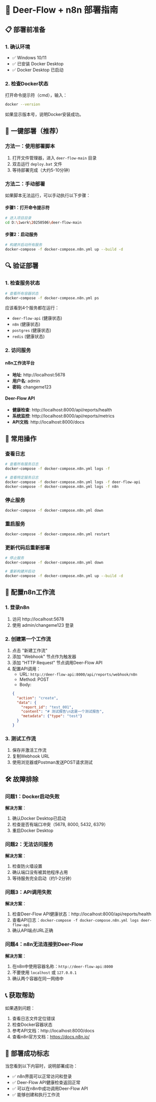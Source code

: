 # 🚀 Deer-Flow + n8n 部署指南

## 📋 部署前准备

### 1. 确认环境
- ✅ Windows 10/11
- ✅ 已安装 Docker Desktop
- ✅ Docker Desktop 已启动

### 2. 检查Docker状态
打开命令提示符（cmd），输入：
```bash
docker --version
```
如果显示版本号，说明Docker安装成功。

## 🎯 一键部署（推荐）

### 方法一：使用部署脚本
1. 打开文件管理器，进入 `deer-flow-main` 目录
2. 双击运行 `deploy.bat` 文件
3. 等待部署完成（大约5-10分钟）

### 方法二：手动部署
如果脚本无法运行，可以手动执行以下步骤：

#### 步骤1：打开命令提示符
```bash
# 进入项目目录
cd D:\1work\20250506\deer-flow-main
```

#### 步骤2：启动服务
```bash
# 构建并启动所有服务
docker-compose -f docker-compose.n8n.yml up --build -d
```

## 🔍 验证部署

### 1. 检查服务状态
```bash
# 查看所有容器状态
docker-compose -f docker-compose.n8n.yml ps
```

应该看到4个服务都在运行：
- `deer-flow-api` (健康状态)
- `n8n` (健康状态)  
- `postgres` (健康状态)
- `redis` (健康状态)

### 2. 访问服务

#### n8n工作流平台
- **地址**: http://localhost:5678
- **用户名**: admin
- **密码**: changeme123

#### Deer-Flow API
- **健康检查**: http://localhost:8000/api/reports/health
- **系统监控**: http://localhost:8000/api/reports/metrics
- **API文档**: http://localhost:8000/docs

## 🔧 常用操作

### 查看日志
```bash
# 查看所有服务日志
docker-compose -f docker-compose.n8n.yml logs -f

# 查看特定服务日志
docker-compose -f docker-compose.n8n.yml logs -f deer-flow-api
docker-compose -f docker-compose.n8n.yml logs -f n8n
```

### 停止服务
```bash
docker-compose -f docker-compose.n8n.yml down
```

### 重启服务
```bash
docker-compose -f docker-compose.n8n.yml restart
```

### 更新代码后重新部署
```bash
# 停止服务
docker-compose -f docker-compose.n8n.yml down

# 重新构建并启动
docker-compose -f docker-compose.n8n.yml up --build -d
```

## 🎨 配置n8n工作流

### 1. 登录n8n
1. 访问 http://localhost:5678
2. 使用 admin/changeme123 登录

### 2. 创建第一个工作流
1. 点击 "新建工作流"
2. 添加 "Webhook" 节点作为触发器
3. 添加 "HTTP Request" 节点调用Deer-Flow API
4. 配置API调用：
   - URL: `http://deer-flow-api:8000/api/reports/webhook/n8n`
   - Method: POST
   - Body: 
   ```json
   {
     "action": "create",
     "data": {
       "report_id": "test_001",
       "content": "# 测试报告\n这是一个测试报告",
       "metadata": {"type": "test"}
     }
   }
   ```

### 3. 测试工作流
1. 保存并激活工作流
2. 复制Webhook URL
3. 使用浏览器或Postman发送POST请求测试

## 🛠️ 故障排除

### 问题1：Docker启动失败
**解决方案**：
1. 确认Docker Desktop已启动
2. 检查是否有端口冲突（5678, 8000, 5432, 6379）
3. 重启Docker Desktop

### 问题2：无法访问服务
**解决方案**：
1. 检查防火墙设置
2. 确认端口没有被其他程序占用
3. 等待服务完全启动（约1-2分钟）

### 问题3：API调用失败
**解决方案**：
1. 检查Deer-Flow API健康状态：http://localhost:8000/api/reports/health
2. 查看API日志：`docker-compose -f docker-compose.n8n.yml logs deer-flow-api`
3. 确认API端点URL正确

### 问题4：n8n无法连接到Deer-Flow
**解决方案**：
1. 在n8n中使用容器名称：`http://deer-flow-api:8000`
2. 不要使用 `localhost` 或 `127.0.0.1`
3. 确认两个容器在同一网络中

## 📞 获取帮助

如果遇到问题：
1. 查看日志文件定位错误
2. 检查Docker容器状态
3. 参考API文档：http://localhost:8000/docs
4. 查看n8n官方文档：https://docs.n8n.io/

## 🎉 部署成功标志

当您看到以下内容时，说明部署成功：
- ✅ n8n界面可以正常访问和登录
- ✅ Deer-Flow API健康检查返回正常
- ✅ 可以在n8n中成功调用Deer-Flow API
- ✅ 能够创建和执行工作流 